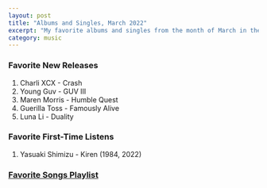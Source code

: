 ```yaml
---
layout: post
title: "Albums and Singles, March 2022"
excerpt: "My favorite albums and singles from the month of March in the 2022nd year. "
category: music
---
```


### Favorite New Releases

1. Charli XCX - Crash
1. Young Guv - GUV III
1. Maren Morris - Humble Quest
1. Guerilla Toss - Famously Alive
1. Luna Li - Duality

### Favorite First-Time Listens

1. Yasuaki Shimizu - Kiren (1984, 2022)

### <a href="https://open.spotify.com/playlist/3St5C7E69pA5Ay6NPIStCy" target="_blank" rel="noopener">Favorite Songs Playlist</a>
